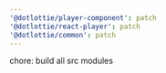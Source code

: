 ```yaml
---
'@dotlottie/player-component': patch
'@dotlottie/react-player': patch
'@dotlottie/common': patch
---
```


chore: build all src modules
